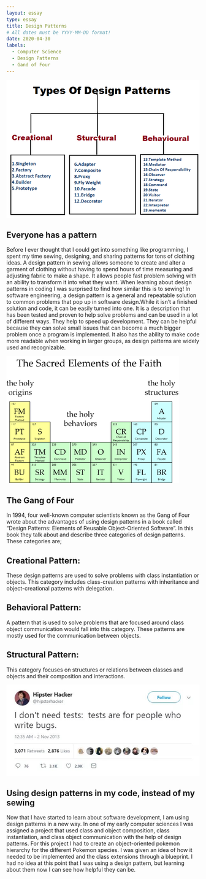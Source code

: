 ```yaml
---
layout: essay
type: essay
title: Design Patterns
# All dates must be YYYY-MM-DD format!
date: 2020-04-30
labels:
  - Computer Science
  - Design Patterns
  - Gand of Four
---
```


<img class="ui left spaced image" src="../images/Java-Design-Patterns.png">

## Everyone has a pattern
Before I ever thought that I could get into something like programming, I spent my time sewing, designing, and sharing patterns for tons of clothing ideas. A design pattern in sewing allows someone to create and alter a garment of clothing without having to spend hours of time measuring and adjusting fabric to make a shape. It allows people fast problem solving with an ability to transform it into what they want. When learning about design patterns in coding I was surprised to find how similar this is to sewing! In software engineering, a design pattern is a general and repeatable solution to common problems that pop up in software design.While it isn’t a finished solution and code, it can be easily turned into one. It is a description that has been tested and proven to help solve problems and can be used in a lot of different ways. They help to speed up development. They can be helpful because they can solve small issues that can become a much bigger problem once a program is implemented. It also has the ability to make code more readable when working in larger groups, as design patterns are widely used and recognizable. 

<img class="ui right spaced image" src="../images/unnamed.png">

## The Gang of Four

In 1994, four well-known computer scientists known as the Gang of Four wrote about the advantages of using design patterns in a book called “Design Patterns: Elements of Reusable Object-Oriented Software”. In this book they talk about and describe three categories of design patterns. These categories are;

## Creational Pattern: 
These design patterns are used to solve problems with class instantiation or objects. This category includes class-creation patterns with inheritance and object-creational patterns with delegation.

## Behavioral Pattern: 
A pattern that is used to solve problems that are focused around class object communication would fall into this category. These patterns are mostly used for the communication between objects. 

## Structural Pattern: 
This category focuses on structures or relations between classes and objects and their composition and interactions.

<img class="ui large fluid image" src="../images/r_1681353_fwhKD.jpg">

## Using design patterns in my code, instead of my sewing

Now that I have started to learn about software development, I am using design patterns in a new way. In one of my early computer sciences I was assigned a project that used class and object composition, class instantiation, and class object communication with the help of design patterns. For this project I had to create an object-oriented pokemon hierarchy for the different Pokemon species. I was given an idea of how it needed to be implemented and the class extensions through a blueprint. I had no idea at this point that I was using a design pattern, but learning about them now I can see how helpful they can be. 
